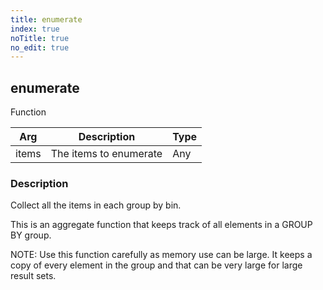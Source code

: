 ```yaml
---
title: enumerate
index: true
noTitle: true
no_edit: true
---
```




<div class="vql_item"></div>


## enumerate
<span class='vql_type label label-warning pull-right page-header'>Function</span>



<div class="vqlargs"></div>

Arg | Description | Type
----|-------------|-----
items|The items to enumerate|Any

### Description

Collect all the items in each group by bin.

This is an aggregate function that keeps track of all elements in
a GROUP BY group.

NOTE: Use this function carefully as memory use can be large. It
keeps a copy of every element in the group and that can be very
large for large result sets.


